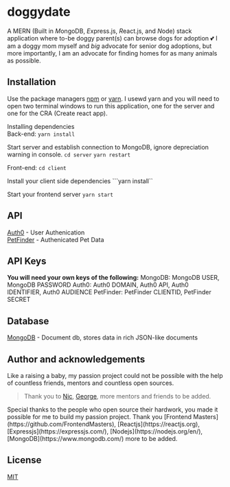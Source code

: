 # doggydate
A MERN (Built in *M*ongoDB, *E*xpress.js, *R*eact.js, and *N*ode) stack application where to-be doggy parent(s) can browse dogs for adoption 💕 I am a doggy mom myself and *big* advocate for senior dog adoptions, but more importantly, I am an advocate for finding homes for as many animals as possible.


## Installation 
Use the package managers [npm](https://www.npmjs.com) or [yarn](https://yarnpkg.com/lang/en/). I usewd yarn and you will need to open two terminal windows to run this application, one for the server and one for the CRA (Create react app). <br>

Installing dependencies <br>
Back-end: 
  ``` yarn install ```

  Start server and establish connection to MongoDB, ignore depreciation warning in console.
  ``` cd server ```
  ```yarn restart ``` 

Front-end:
  ```cd client```

  Install your client side dependencies
  ```yarn install``

  Start your frontend server
  ```yarn start```

## API
[Auth0](https://auth0.com/docs) - User Authenication 
<br>
[PetFinder](https://www.petfinder.com/developers/) - Authenicated Pet Data

## API Keys
**You will need your own keys of the following:**
MongoDB: MongoDB USER, MongoDB PASSWORD
Auth0: Auth0 DOMAIN, Auth0 API, Auth0 IDENTIFIER, Auth0 AUDIENCE
PetFinder: PetFinder CLIENTID, PetFinder SECRET

## Database
[MongoDB](https://www.mongodb.com) - Document db, stores data in rich JSON-like documents

## Author and acknowledgements
Like a raising a baby, my passion project could not be possible with the help of countless friends, mentors and countless open sources. 
> Thank you to [Nic](https://github.com/nlacock), [George](https://github.com/gsong), more mentors and friends to be added. 
<p>Special thanks to the people who open source their hardwork, you made it possible for me to build my passion project. Thank you [Frontend Masters](https://github.com/FrontendMasters), [Reactjs](https://reactjs.org), [Expressjs](https://expressjs.com/), [Nodejs](https://nodejs.org/en/), [MongoDB](https://www.mongodb.com/) more to be added.
</p>


## License
[MIT](https://choosealicense.com/licenses/mit/)
